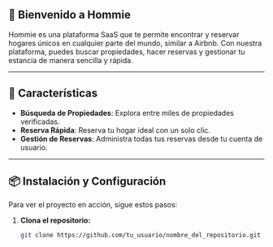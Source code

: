

## 🚀 Bienvenido a Hommie

Hommie es una plataforma SaaS que te permite encontrar y reservar hogares únicos en cualquier parte del mundo, similar a Airbnb. Con nuestra plataforma, puedes buscar propiedades, hacer reservas y gestionar tu estancia de manera sencilla y rápida.

---

## 🌟 Características

- **Búsqueda de Propiedades**: Explora entre miles de propiedades verificadas.
- **Reserva Rápida**: Reserva tu hogar ideal con un solo clic.
- **Gestión de Reservas**: Administra todas tus reservas desde tu cuenta de usuario.

---

## 📦 Instalación y Configuración

Para ver el proyecto en acción, sigue estos pasos:

1. **Clona el repositorio:**

   ```bash
   git clone https://github.com/tu_usuario/nombre_del_repositorio.git
